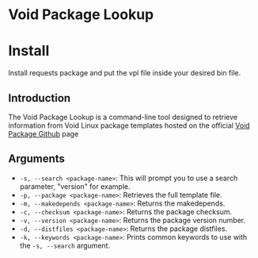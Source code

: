 # Void Package Lookup

# Install
Install requests package and put the vpl file inside your desired bin file.

## Introduction

The Void Package Lookup is a command-line tool designed to retrieve information from Void Linux package templates hosted on the official [Void Package Github](https://github.com/void-linux/void-packages) page

## Arguments
- `-s, --search <package-name>`: This will prompt you to use a search parameter, "version" for example.
- `-p, --package <package-name>`: Retrieves the full template file.
- `-m, --makedepends <package-name>`: Returns the makedepends.
- `-c, --checksum <package-name>`: Returns the package checksum.
- `-v, --version <package-name>`: Returns the package version number.
- `-d, --distfiles <package-name>`: Returns the package distfiles.
- `-k, --keywords <package-name>`: Prints common keywords to use with the `-s, --search` argument.

